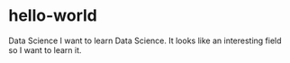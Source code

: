 # hello-world
Data Science 
I want to learn Data Science.  It looks like an interesting field so I want to learn it.
